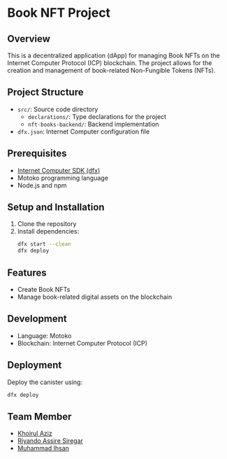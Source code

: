 # Book NFT Project

## Overview
This is a decentralized application (dApp) for managing Book NFTs on the Internet Computer Protocol (ICP) blockchain. The project allows for the creation and management of book-related Non-Fungible Tokens (NFTs).

## Project Structure
- `src/`: Source code directory
  - `declarations/`: Type declarations for the project
  - `nft-books-backend/`: Backend implementation
- `dfx.json`: Internet Computer configuration file

## Prerequisites
- [Internet Computer SDK (dfx)](https://internetcomputer.org/docs/current/developer-docs/setup/install/)
- Motoko programming language
- Node.js and npm

## Setup and Installation
1. Clone the repository
2. Install dependencies:
   ```bash
   dfx start --clean
   dfx deploy
   ```

## Features
- Create Book NFTs
- Manage book-related digital assets on the blockchain

## Development
- Language: Motoko
- Blockchain: Internet Computer Protocol (ICP)

## Deployment
Deploy the canister using:
```bash
dfx deploy
```

## Team Member
- [Khoirul Aziz](https://github.com/khazeez)
- [Riyando Assire Siregar](https://github.com/ras-24)
- [Muhammad Ihsan](https://github.com/emhaihsan/)

